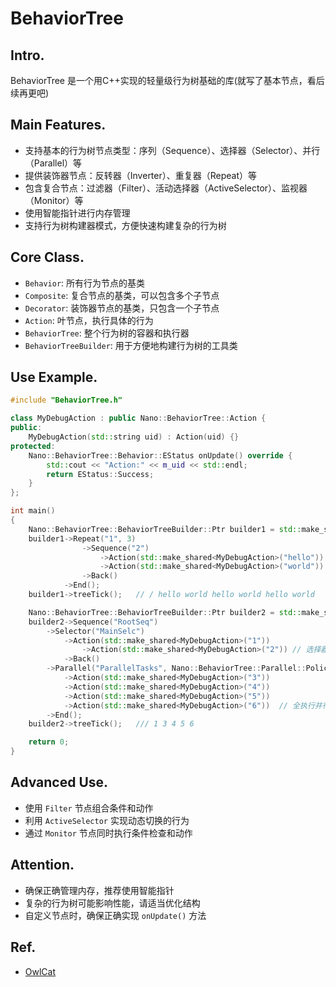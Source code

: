 # BehaviorTree

## Intro.

BehaviorTree 是一个用C++实现的轻量级行为树基础的库(就写了基本节点，看后续再更吧)

## Main Features.

- 支持基本的行为树节点类型：序列（Sequence）、选择器（Selector）、并行（Parallel）等
- 提供装饰器节点：反转器（Inverter）、重复器（Repeat）等
- 包含复合节点：过滤器（Filter）、活动选择器（ActiveSelector）、监视器（Monitor）等
- 使用智能指针进行内存管理
- 支持行为树构建器模式，方便快速构建复杂的行为树

## Core Class.

- `Behavior`: 所有行为节点的基类
- `Composite`: 复合节点的基类，可以包含多个子节点
- `Decorator`: 装饰器节点的基类，只包含一个子节点
- `Action`: 叶节点，执行具体的行为
- `BehaviorTree`: 整个行为树的容器和执行器
- `BehaviorTreeBuilder`: 用于方便地构建行为树的工具类

## Use Example.

```cpp
#include "BehaviorTree.h"

class MyDebugAction : public Nano::BehaviorTree::Action {
public:
	MyDebugAction(std::string uid) : Action(uid) {}
protected:
	Nano::BehaviorTree::Behavior::EStatus onUpdate() override {
		std::cout << "Action:" << m_uid << std::endl;
		return EStatus::Success;
	}
};

int main()
{
	Nano::BehaviorTree::BehaviorTreeBuilder::Ptr builder1 = std::make_shared<Nano::BehaviorTree::BehaviorTreeBuilder>();
	builder1->Repeat("1", 3)
				->Sequence("2")
					->Action(std::make_shared<MyDebugAction>("hello"))
					->Action(std::make_shared<MyDebugAction>("world"))
				->Back()
			->End();
	builder1->treeTick();	// / hello world hello world hello world

	Nano::BehaviorTree::BehaviorTreeBuilder::Ptr builder2 = std::make_shared<Nano::BehaviorTree::BehaviorTreeBuilder>();
	builder2->Sequence("RootSeq")
		->Selector("MainSelc")
			->Action(std::make_shared<MyDebugAction>("1"))
				->Action(std::make_shared<MyDebugAction>("2")) // 选择器下不执行
			->Back()
		->Parallel("ParallelTasks", Nano::BehaviorTree::Parallel::Policy::RequireAll, Nano::BehaviorTree::Parallel::Policy::RequireOne)
			->Action(std::make_shared<MyDebugAction>("3"))	
			->Action(std::make_shared<MyDebugAction>("4"))
			->Action(std::make_shared<MyDebugAction>("5"))
			->Action(std::make_shared<MyDebugAction>("6"))	// 全执行并行器
		->End();
	builder2->treeTick();	/// 1 3 4 5 6

	return 0;
}
```

## Advanced Use.

- 使用 `Filter` 节点组合条件和动作
- 利用 `ActiveSelector` 实现动态切换的行为
- 通过 `Monitor` 节点同时执行条件检查和动作

## Attention.

- 确保正确管理内存，推荐使用智能指针
- 复杂的行为树可能影响性能，请适当优化结构
- 自定义节点时，确保正确实现 `onUpdate()` 方法

## Ref.

- [OwlCat](https://www.cnblogs.com/OwlCat/p/17871494.html)
